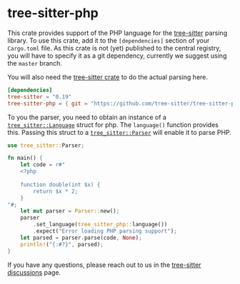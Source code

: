 # tree-sitter-php

This crate provides support of the PHP language for the [tree-sitter][] parsing library. To use this crate, add it to
the `[dependencies]` section of your
`Cargo.toml` file. As this crate is not (yet) published to the central registry, you will have to specify it as a git
dependency, currently we suggest using the `master` branch.

You will also need the [tree-sitter crate][] to do the actual parsing here.

``` toml
[dependencies]
tree-sitter = "0.19"
tree-sitter-php = { git = "https://github.com/tree-sitter/tree-sitter-php.git", branch = "master" }
```

To you the parser, you need to obtain an instance of a [`tree_sitter::Language`][Language] struct for php.
The `language()` function provides this.
Passing this struct to a [`tree_sitter::Parser`][Parser] will enable it to parse PHP.

``` rust
use tree_sitter::Parser;

fn main() {
    let code = r#"
    <?php
    
    function double(int $x) {
        return $x * 2;
    }
"#;
    let mut parser = Parser::new();
    parser
        .set_language(tree_sitter_php::language())
        .expect("Error loading PHP parsing support");
    let parsed = parser.parse(code, None);
    println!("{:#?}", parsed);
}
```

If you have any questions, please reach out to us in the [tree-sitter discussions] page.

[Language]: https://docs.rs/tree-sitter/*/tree_sitter/struct.Language.html

[Parser]: https://docs.rs/tree-sitter/*/tree_sitter/struct.Parser.html

[tree-sitter]: https://tree-sitter.github.io/

[tree-sitter crate]: https://crates.io/crates/tree-sitter

[tree-sitter discussions]: https://github.com/tree-sitter/tree-sitter/discussions
